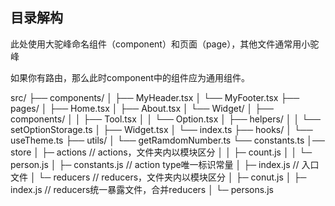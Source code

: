 ## 目录解构
此处使用大驼峰命名组件（component）和页面（page），其他文件通常用小驼峰

如果你有路由，那么此时component中的组件应为通用组件。

src/
├── components/
│   ├── MyHeader.tsx
│   └── MyFooter.tsx
├── pages/
│   ├── Home.tsx
│   ├── About.tsx
│   └── Widget/
│       ├── components/
│       │   ├── Tool.tsx
│       │   └── Option.tsx
│       ├── helpers/
│       │   └── setOptionStorage.ts
│       ├── Widget.tsx
│       └── index.ts
├── hooks/
│   └── useTheme.ts
├── utils/
│   └── getRamdomNumber.ts
└── constants.ts
│── store
│   ├─ actions // actions，文件夹内以模块区分
│   │  ├─ count.js
│   │  └─ person.js
│   ├─ constants.js // action type唯一标识常量
│   ├─ index.js // 入口文件
│   └─ reducers // reducers，文件夹内以模块区分
│      ├─ conut.js
│      ├─ index.js // reducers统一暴露文件，合并reducers
│      └─ persons.js

